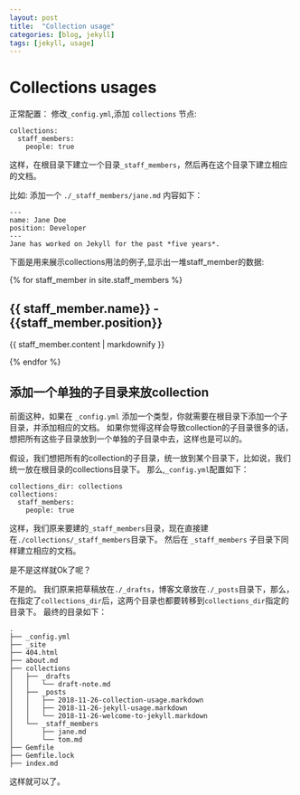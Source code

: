 ```yaml
---
layout: post
title:  "Collection usage"
categories: [blog, jekyll]
tags: [jekyll, usage]
---
```


Collections usages
==================

正常配置：
修改`_config.yml`,添加 `collections` 节点:

    collections:
      staff_members:
        people: true

这样，在根目录下建立一个目录`_staff_members`，然后再在这个目录下建立相应的文档。

比如: 添加一个 `./_staff_members/jane.md` 内容如下：

    ---
    name: Jane Doe
    position: Developer
    ---
    Jane has worked on Jekyll for the past *five years*.    


下面是用来展示collections用法的例子,显示出一堆staff_member的数据:


{% for staff_member in site.staff_members %}

{{ staff_member.name}} - {{staff_member.position}}
--------------------------------------------------

{{ staff_member.content | markdownify }}

{% endfor %}


添加一个单独的子目录来放collection
----------------------------------

前面这种，如果在 `_config.yml` 添加一个类型，你就需要在根目录下添加一个子目录，并添加相应的文档。
如果你觉得这样会导致collection的子目录很多的话，想把所有这些子目录放到一个单独的子目录中去，这样也是可以的。

假设，我们想把所有的collection的子目录，统一放到某个目录下，比如说，我们统一放在根目录的collections目录下。
那么,`_config.yml`配置如下：

    collections_dir: collections
    collections:
      staff_members:
        people: true

这样，我们原来要建的`_staff_members`目录，现在直接建在`./collections/_staff_members`目录下。
然后在 `_staff_members` 子目录下同样建立相应的文档。

是不是这样就Ok了呢？

不是的。
我们原来把草稿放在`./_drafts`，博客文章放在`./_posts`目录下，那么，
在指定了`collections_dir`后，这两个目录也都要转移到`collections_dir`指定的目录下。
最终的目录如下：

    .
    ├── _config.yml
    ├── _site
    ├── 404.html
    ├── about.md
    ├── collections
    │   ├── _drafts
    │   │   └── draft-note.md
    │   ├── _posts
    │   │   ├── 2018-11-26-collection-usage.markdown
    │   │   ├── 2018-11-26-jekyll-usage.markdown
    │   │   └── 2018-11-26-welcome-to-jekyll.markdown
    │   └── _staff_members
    │       ├── jane.md
    │       └── tom.md
    ├── Gemfile
    ├── Gemfile.lock
    ├── index.md

这样就可以了。


